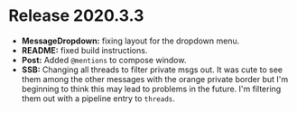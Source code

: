 # Release 2020.3.3

* **MessageDropdown:** fixing layout for the dropdown menu.
* **README:** fixed build instructions.
* **Post:** Added `@mentions` to compose window.
* **SSB:** Changing all threads to filter private msgs out. It was cute to see them among the other messages with the orange private border but I'm beginning to think this may lead to problems in the future. I'm filtering them out with a pipeline entry to `threads`.
